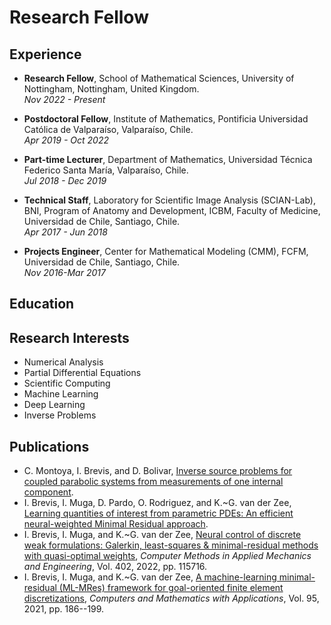 # Research Fellow

## Experience

- <p><strong>Research Fellow</strong>, School of Mathematical Sciences, University of Nottingham, Nottingham, United Kingdom. <br><em>Nov 2022 - Present</em></p>

- <p><strong>Postdoctoral Fellow</strong>, Institute of Mathematics, Pontificia Universidad Católica de Valparaíso, Valparaíso, Chile. <br><em>Apr 2019 - Oct 2022</em></p>

- <p><strong>Part-time Lecturer</strong>, Department of Mathematics, Universidad Técnica Federico Santa María, Valparaíso, Chile. <br><em>Jul 2018 - Dec 2019</em></p>

- <p><strong>Technical Staff</strong>, Laboratory for Scientific Image Analysis (SCIAN-Lab), BNI, Program of Anatomy and Development, ICBM, Faculty of Medicine, Universidad de Chile, Santiago, Chile. <br><em>Apr 2017 - Jun 2018</em></p>

- <p><strong>Projects Engineer</strong>, Center for Mathematical Modeling (CMM), FCFM, Universidad de Chile, Santiago, Chile. <br><em>Nov 2016-Mar 2017</em></p>

## Education

## Research Interests
- Numerical Analysis
- Partial Differential Equations
- Scientific Computing
- Machine Learning
- Deep Learning
- Inverse Problems

## Publications
<ul>
  <li>C. Montoya, I. Brevis, and D. Bolivar, <a href="https://arxiv.org/abs/2402.07593" target="blank">Inverse source problems for coupled parabolic systems from measurements of one internal component</a>.</li>
  <li>I. Brevis, I. Muga, D. Pardo, O. Rodriguez, and K.~G. van der Zee, <a href="https://arxiv.org/abs/2304.01722" target="_blank">Learning quantities of interest from parametric PDEs: An efficient neural-weighted Minimal Residual approach</a>. </li>
  <li>I. Brevis, I. Muga, and K.~G. van der Zee, <a href="https://www.sciencedirect.com/science/article/pii/S0045782522006715" target="_blank">Neural control of discrete weak formulations: Galerkin, least-squares & minimal-residual methods with quasi-optimal weights</a>, <em>Computer Methods in Applied Mechanics and Engineering</em>, Vol. 402, 2022, pp. 115716. </li>
  <li>I. Brevis, I. Muga, and K.~G. van der Zee, <a href="https://www.sciencedirect.com/science/article/pii/S0898122120303199" target="_blank">A machine-learning minimal-residual (ML-MRes) framework for goal-oriented finite element discretizations</a>, <em>Computers and Mathematics with Applications</em>, Vol. 95, 2021, pp. 186--199. </li>
</ul>
